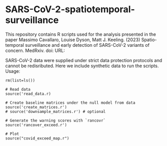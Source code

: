 # SARS-CoV-2-spatiotemporal-surveillance

This repository contains R scripts used for the analysis presented in the paper
Massimo Cavallaro, Louise Dyson, Matt J. Keeling. (2023) Spatio-temporal surveillance and early detection of SARS-CoV-2 variants of concern. MedRxiv. 
doi:  URL:

SARS-CoV-2 data were supplied under strict data protection protocols and cannot be redisributed. Here we include synthetic data to run the scripts. Usage:
```{r}
rm(list=ls())

# Read data
source('read_data.r)

# Create baseline matrices under the null model from data
source('create_matrices.r')
# source('downsample_matrices.r') # optional

# Generate the warning scores with `rancovr`
source('rancover_exceed.r')

# Plot
source("covid_exceed_map.r")
```


